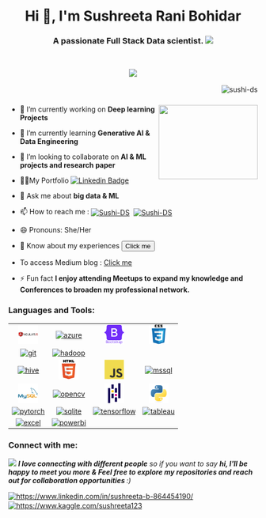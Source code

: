 <h1 align="center">Hi 👋, I'm Sushreeta Rani Bohidar </h1>
<h3 align="center"> A passionate Full Stack Data scientist. <img src="https://media.giphy.com/media/WUlplcMpOCEmTGBtBW/giphy.gif" width="40"> </h3>
<br>
   <p align="center"> <img src="https://media.giphy.com/media/ieyl9zmCjO4b4t6qoY/giphy.gif" width="230" /> </p>
<p align="right"> <img src="https://komarev.com/ghpvc/?username=sushi-ds&label=Profile%20views&color=0e75b6&style=flat" alt="sushi-ds" /> </p>

###

<img align="right" height="150" src="https://i.imgflip.com/65efzo.gif" width ="200" />

###

- 🔭 I’m currently working on **Deep learning Projects**

- 🌱 I’m currently learning **Generative AI & Data Engineering**

- 👯 I’m looking to collaborate on **AI & ML projects and research paper**

- 👨‍💻My Portfolio  [![Linkedin Badge](https://img.shields.io/badge/-Sushreeta-blueviolet?style=flat-square&logo=appveyor&logoColor=white&link=https://www.iamsushreeta.com/)](https://iamsushreeta.com/)

- 💬 Ask me about **big data & ML**

- 📫 How to reach me :  <a href="https://www.linkedin.com/in/sushreeta-b-864454190/" target="blank"><img align="center" src="https://user-images.githubusercontent.com/51647212/155699102-fbe0a233-dbb5-48eb-894a-d689213a8a0a.svg" alt="Sushi-DS" height="25" width="25" /></a>&nbsp; <a href="mailto:sushi0144@gmail.com" target="blank"><img align="center" src="https://user-images.githubusercontent.com/51647212/155698854-7cfb0054-bc4a-4a51-ad12-4e5fee775f5a.svg" alt="Sushi-DS" height="25" width="25" /></a>

- 😄 Pronouns: She/Her

- 📄 Know about my experiences <a href="https://drive.google.com/file/d/12zHVAVPL1Pd6w4Az-yUeuBRxTo8gI2CA/view"> <button>Click me</button></a>

- To access Medium blog : [Click me](https://medium.com/@sushi0144)

- ⚡ Fun fact **I enjoy attending Meetups to expand my knowledge and Conferences to broaden my professional network.**


<h3 align="left">Languages and Tools:</h3>
<table>
  <tr>
    <td align="center">
      <a href="https://angular.io" target="_blank" rel="noreferrer"> 
        <img src="https://raw.githubusercontent.com/devicons/devicon/master/icons/angularjs/angularjs-original-wordmark.svg" alt="angularjs" width="40" height="40"/> 
      </a>
    </td>
    <td align="center">
      <a href="https://azure.microsoft.com/en-in/" target="_blank" rel="noreferrer"> 
        <img src="https://www.vectorlogo.zone/logos/microsoft_azure/microsoft_azure-icon.svg" alt="azure" width="40" height="40"/> 
      </a>
    </td>
    <td align="center">
      <a href="https://getbootstrap.com" target="_blank" rel="noreferrer">  
        <img src="https://raw.githubusercontent.com/devicons/devicon/master/icons/bootstrap/bootstrap-plain-wordmark.svg" alt="bootstrap" width="40" height="40"/> 
      </a>
    </td>
    <td align="center">
      <a href="https://www.w3schools.com/css/" target="_blank" rel="noreferrer">  
        <img src="https://raw.githubusercontent.com/devicons/devicon/master/icons/css3/css3-original-wordmark.svg" alt="css3" width="40" height="40"/> 
      </a>
    </td>
  </tr>
  <tr>
    </td>
    <td align="center">
      <a href="https://git-scm.com/" target="_blank" rel="noreferrer"> 
        <img src="https://www.vectorlogo.zone/logos/git-scm/git-scm-icon.svg" alt="git" width="40" height="40"/> 
      </a>
    </td>
    <td align="center">
      <a href="https://hadoop.apache.org/" target="_blank" rel="noreferrer"> 
        <img src="https://www.vectorlogo.zone/logos/apache_hadoop/apache_hadoop-icon.svg" alt="hadoop" width="40" height="40"/> 
      </a>
    </td>
  </tr>
  <tr>
    <td align="center">
      <a href="https://hive.apache.org/" target="_blank" rel="noreferrer"> 
        <img src="https://www.vectorlogo.zone/logos/apache_hive/apache_hive-icon.svg" alt="hive" width="40" height="40"/> 
      </a>
    </td>
    <td align="center">
      <a href="https://www.w3.org/html/" target="_blank" rel="noreferrer"> 
        <img src="https://raw.githubusercontent.com/devicons/devicon/master/icons/html5/html5-original-wordmark.svg" alt="html5" width="40" height="40"/> 
      </a>
    </td>
    <td align="center">
      <a href="https://developer.mozilla.org/en-US/docs/Web/JavaScript" target="_blank" rel="noreferrer"> 
        <img src="https://raw.githubusercontent.com/devicons/devicon/master/icons/javascript/javascript-original.svg" alt="javascript" width="40" height="40"/> 
      </a>
    </td>
    <td align="center">
      <a href="https://www.microsoft.com/en-us/sql-server" target="_blank" rel="noreferrer"> 
        <img src="https://www.svgrepo.com/show/303229/microsoft-sql-server-logo.svg" alt="mssql" width="40" height="40"/> 
      </a>
    </td>
  </tr>
  <tr>
    <td align="center">
      <a href="https://www.mysql.com/" target="_blank" rel="noreferrer"> 
        <img src="https://raw.githubusercontent.com/devicons/devicon/master/icons/mysql/mysql-original-wordmark.svg" alt="mysql" width="40" height="40"/> 
      </a>
    </td>
    <td align="center">
      <a href="https://opencv.org/" target="_blank" rel="noreferrer"> 
        <img src="https://www.vectorlogo.zone/logos/opencv/opencv-icon.svg" alt="opencv" width="40" height="40"/> 
      </a>
    </td>
    <td align="center">
      <a href="https://pandas.pydata.org/" target="_blank" rel="noreferrer"> 
        <img src="https://raw.githubusercontent.com/devicons/devicon/2ae2a900d2f041da66e950e4d48052658d850630/icons/pandas/pandas-original.svg" alt="pandas" width="40" height="40"/> 
      </a>
    </td>
    <td align="center">
      <a href="https://www.python.org" target="_blank" rel="noreferrer"> 
        <img src="https://raw.githubusercontent.com/devicons/devicon/master/icons/python/python-original.svg" alt="python" width="40" height="40"/> 
      </a>
    </td>
  </tr>
  <tr>
    <td align="center">
      <a href="https://pytorch.org/" target="_blank" rel="noreferrer"> 
        <img src="https://www.vectorlogo.zone/logos/pytorch/pytorch-icon.svg" alt="pytorch" width="40" height="40"/> 
      </a>
    </td>
    <td align="center">
      <a href="https://www.sqlite.org/index.html" target="_blank" rel="noreferrer"> 
        <img src="https://www.vectorlogo.zone/logos/sqlite/sqlite-icon.svg" alt="sqlite" width="40" height="40"/> 
      </a>
    </td>
    <td align="center">
      <a href="https://www.tensorflow.org/" target="_blank" rel="noreferrer"> 
        <img src="https://www.vectorlogo.zone/logos/tensorflow/tensorflow-icon.svg" alt="tensorflow" width="40" height="40"/> 
      </a>
    </td>
    <td align="center">
      <a href="https://www.tableau.com/" target="_blank" rel="noreferrer">
        <img src="https://img.shields.io/badge/-Tableau-E97627?style=flat-square&logo=tableau&logoColor=white" alt="tableau" width="40" height="40"/>
      </a>
    </td>
  </tr>
  <tr>
    <td align="center">
      <a href="https://www.microsoft.com/en-us/microsoft-365/excel" target="_blank" rel="noreferrer">
        <img src="https://img.shields.io/badge/-Excel-217346?style=flat-square&logo=microsoft-excel&logoColor=white" alt="excel" width="40" height="40"/>
      </a>
    </td>
    <td align="center">
      <a href="https://powerbi.microsoft.com/" target="_blank" rel="noreferrer">
        <img src="https://img.shields.io/badge/-PowerBI-F2C811?style=flat-square&logo=powerbi&logoColor=black" alt="powerbi" width="40" height="40"/>
      </a>
    </td>
  </tr>
</table>

<h3 align="left">Connect with me:</h3>

<img src="https://media.giphy.com/media/LnQjpWaON8nhr21vNW/giphy.gif" width="60"> <em><b>I love connecting with different people</b> so if you want to say <b>hi, I'll be happy to meet you more & Feel free to explore my repositories and reach out for collaboration opportunities </b> :)</em>

<p align="left">
<a href="https://linkedin.com/in/https://www.linkedin.com/in/sushreeta-b-864454190/" target="blank"><img align="center" src="https://raw.githubusercontent.com/rahuldkjain/github-profile-readme-generator/master/src/images/icons/Social/linked-in-alt.svg" alt="https://www.linkedin.com/in/sushreeta-b-864454190/" height="30" width="40" /></a>
<a href="https://kaggle.com/https://www.kaggle.com/sushreeta123" target="blank"><img align="center" src="https://raw.githubusercontent.com/rahuldkjain/github-profile-readme-generator/master/src/images/icons/Social/kaggle.svg" alt="https://www.kaggle.com/sushreeta123" height="30" width="40" /></a>
</p>


